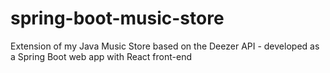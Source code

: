 # spring-boot-music-store
Extension of my Java Music Store based on the Deezer API - developed as a Spring Boot web app with React front-end 
